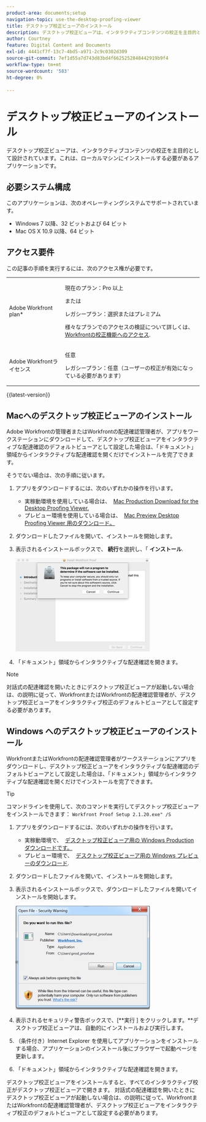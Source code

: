 ```yaml
---
product-area: documents;setup
navigation-topic: use-the-desktop-proofing-viewer
title: デスクトップ校正ビューアのインストール
description: デスクトップ校正ビューアは、インタラクティブコンテンツの校正を主目的として設計されています。これは、ローカルマシンにインストールする必要があるアプリケーションです。
author: Courtney
feature: Digital Content and Documents
exl-id: 4441cf7f-13c7-4bd5-a971-2c9c0302d309
source-git-commit: 7ef1d55a7d743d83bd4f6625252848442919b9f4
workflow-type: tm+mt
source-wordcount: '583'
ht-degree: 0%

---
```


# デスクトップ校正ビューアのインストール

デスクトップ校正ビューアは、インタラクティブコンテンツの校正を主目的として設計されています。これは、ローカルマシンにインストールする必要があるアプリケーションです。

## 必要システム構成

このアプリケーションは、次のオペレーティングシステムでサポートされています。

* Windows 7 以降、32 ビットおよび 64 ビット
* Mac OS X 10.9 以降、64 ビット

## アクセス要件

この記事の手順を実行するには、次のアクセス権が必要です。

<table style="table-layout:auto"> 
 <col> 
 <col> 
 <tbody> 
  <tr> 
   <td role="rowheader">Adobe Workfront plan*</td> 
   <td> <p>現在のプラン：Pro 以上</p> <p>または</p> <p>レガシープラン：選択またはプレミアム</p> <p>様々なプランでのアクセスの検証について詳しくは、 <a href="/help/quicksilver/administration-and-setup/manage-workfront/configure-proofing/access-to-proofing-functionality.md" class="MCXref xref">Workfrontの校正機能へのアクセス</a>.</p> </td> 
  </tr> 
  <tr> 
   <td role="rowheader">Adobe Workfrontライセンス</td> 
   <td> <p>任意</p> <p>レガシープラン：任意（ユーザーの校正が有効になっている必要があります）</p> </td> 
  </tr> 
 </tbody> 
</table>

{{latest-version}}

## Macへのデスクトップ校正ビューアのインストール

Adobe Workfrontの管理者またはWorkfrontの配達確認管理者が、アプリをワークステーションにダウンロードして、デスクトップ校正ビューアをインタラクティブな配達確認のデフォルトビューアとして設定した場合は、「ドキュメント」領域からインタラクティブな配達確認を開くだけでインストールを完了できます。

そうでない場合は、次の手順に従います。

1. アプリをダウンロードするには、次のいずれかの操作を行います。

   * 実稼動環境を使用している場合は、  [Mac Production Download for the Desktop Proofing Viewer.](https://assets.proofhq.com/nativeviewer/desktop_viewer/Workfront+Proof-2.1.22.pkg)
   * プレビュー環境を使用している場合は、  [Mac Preview Desktop Proofing Viewer 用のダウンロード。](https://assets.preview.proofhq.com/nativeviewer/desktop_viewer/Workfront+Proof+Preview-2.1.22.pkg)

1. ダウンロードしたファイルを開いて、インストールを開始します。
1. 表示されるインストールボックスで、 **続行**&#x200B;を選択し、「 **インストール**.

   ![00000776.png](assets/00000776-350x244.png)

1. 「ドキュメント」領域からインタラクティブな配達確認を開きます。

>[!NOTE]
>
>対話式の配達確認を開いたときにデスクトップ校正ビューアが起動しない場合は、の説明に従って、WorkfrontまたはWorkfrontの配達確認管理者が、デスクトップ校正ビューアをインタラクティブ校正のデフォルトビューアとして設定する必要があります。

## Windows へのデスクトップ校正ビューアのインストール

WorkfrontまたはWorkfrontの配達確認管理者がワークステーションにアプリをダウンロードし、デスクトップ校正ビューアをインタラクティブな配達確認のデフォルトビューアとして設定した場合は、「ドキュメント」領域からインタラクティブな配達確認を開くだけでインストールを完了できます。

>[!TIP]
コマンドラインを使用して、次のコマンドを実行してデスクトップ校正ビューアをインストールできます： `Workfront Proof Setup 2.1.20.exe" /S`

1. アプリをダウンロードするには、次のいずれかの操作を行います。

   * 実稼動環境で、  [デスクトップ校正ビューア用の Windows Production ダウンロードです。](https://assets.proofhq.com/nativeviewer/desktop_viewer/Workfront+Proof+Setup+2.1.22.exe)
   * プレビュー環境で、  [デスクトップ校正ビューア用の Windows プレビューのダウンロード](https://assets.preview.proofhq.com/nativeviewer/desktop_viewer/Workfront+Proof+Preview+Setup+2.1.22.exe).

1. ダウンロードしたファイルを開いて、インストールを開始します。
1. 表示されるインストールボックスで、ダウンロードしたファイルを開いてインストールを開始します。

   ![Screen_Shot_2018-05-02_at_10.56.55_AM.png](assets/screen-shot-2018-05-02-at-10.56.55-am-350x271.png)

1. 表示されるセキュリティ警告ボックスで、[**実行 ] をクリックします。**デスクトップ校正ビューアは、自動的にインストールおよび実行します。 
1. （条件付き）Internet Explorer を使用してアプリケーションをインストールする場合、アプリケーションのインストール後にブラウザーで起動ページを更新します。
1. 「ドキュメント」領域からインタラクティブな配達確認を開きます。

デスクトップ校正ビューアをインストールすると、すべてのインタラクティブ校正がデスクトップ校正ビューアで開きます。 対話式の配達確認を開いたときにデスクトップ校正ビューアが起動しない場合は、の説明に従って、WorkfrontまたはWorkfrontの配達確認管理者が、デスクトップ校正ビューアをインタラクティブ校正のデフォルトビューアとして設定する必要があります。
